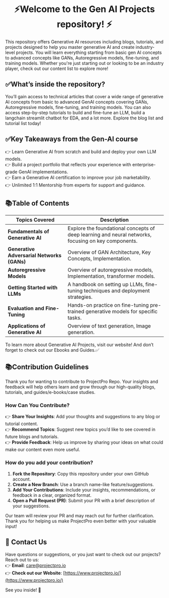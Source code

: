 # <div align="center">⚡Welcome to the Gen AI Projects repository! ⚡</div>

This repository offers Generative AI resources including blogs, tutorials, and projects designed to help you master generative AI and create industry-level projects. You will learn everything starting from basic gen AI concepts to advanced concepts like GANs, Autoregressive models, fine-tuning, and training models. Whether you're just starting out or looking to be an industry player, check out our content list to explore more!

## ✅What’s inside the repository?  
You’ll gain access to technical articles that cover a wide range of generative AI concepts from basic to advanced GenAI concepts covering GANs, Autoregressive models, fine-tuning, and training models. You can also access step-by-step tutorials to build and fine-tune an LLM, build a langchain streamlit chatbot for EDA, and a lot more. Explore the blog list and tutorial list today!

## ✅Key Takeaways from the Gen-AI course  
👉 Learn Generative AI from scratch and build and deploy your own LLM models.  
👉 Build a project portfolio that reflects your experience with enterprise-grade GenAI implementations.  
👉 Earn a Generative AI certification to improve your job marketability.  
👉 Unlimited 1:1 Mentorship from experts for support and guidance.  

## 📚Table of Contents

| Topics Covered                        | Description                                                                                       |
|---------------------------------------|---------------------------------------------------------------------------------------------------|
| **Fundamentals of Generative AI**     | Explore the foundational concepts of deep learning and neural networks, focusing on key components.|
| **Generative Adversarial Networks (GANs)** | Overview of GAN Architecture, Key Concepts, Implementation.                                         |
| **Autoregressive Models**             | Overview of autoregressive models, Implementation, transformer models.                             |
| **Getting Started with LLMs**         | A handbook on setting up LLMs, fine-tuning techniques and deployment strategies.                   |
| **Evaluation and Fine-Tuning**        | Hands-on practice on fine-tuning pre-trained generative models for specific tasks.                 |
| **Applications of Generative AI**     | Overview of text generation, Image generation.                                                     |

To learn more about Generative AI Projects, visit our website! And don’t forget to check out our Ebooks and Guides.✅

## 📚Contribution Guidelines  
Thank you for wanting to contribute to ProjectPro Repo. Your insights and feedback will help others learn and grow through our high-quality blogs, tutorials, and guides/e-books/case studies.

### How Can You Contribute?  
👉 **Share Your Insights**: Add your thoughts and suggestions to any blog or tutorial content.  
👉 **Recommend Topics**: Suggest new topics you’d like to see covered in future blogs and tutorials.  
👉 **Provide Feedback**: Help us improve by sharing your ideas on what could make our content even more useful.  

### How do you add your contribution?  
1. **Fork the Repository**: Copy this repository under your own GitHub account.  
2. **Create a New Branch**: Use a branch name-like feature/suggestions.  
3. **Add Your Contributions**: Include your insights, recommendations, or feedback in a clear, organized format.  
4. **Open a Pull Request (PR)**: Submit your PR with a brief description of your suggestions.  

Our team will review your PR and may reach out for further clarification. Thank you for helping us make ProjectPro even better with your valuable input!

## 💬 Contact Us  
Have questions or suggestions, or you just want to check out our projects? Reach out to us:  
👉 **Email**: care@projectpro.io  
👉 **Check out our Website**: [https://www.projectpro.io/](https://www.projectpro.io/)  

See you inside! 👋
